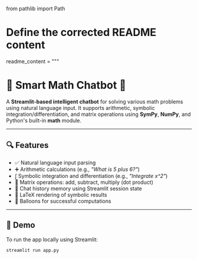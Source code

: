 from pathlib import Path

# Define the corrected README content
readme_content = """
# 📐 Smart Math Chatbot 🤖

A **Streamlit-based intelligent chatbot** for solving various math problems using natural language input. It supports arithmetic, symbolic integration/differentiation, and matrix operations using **SymPy**, **NumPy**, and Python's built-in **math** module.

---

## 🔍 Features

- ✅ Natural language input parsing  
- ➕ Arithmetic calculations (e.g., *"What is 5 plus 6?"*)  
- ∫ Symbolic integration and differentiation (e.g., *"Integrate x^2"*)  
- 🧮 Matrix operations: add, subtract, multiply (dot product)  
- 🧠 Chat history memory using Streamlit session state  
- 📜 LaTeX rendering of symbolic results  
- 🎈 Balloons for successful computations  

---

## 🚀 Demo

To run the app locally using Streamlit:

```bash
streamlit run app.py
